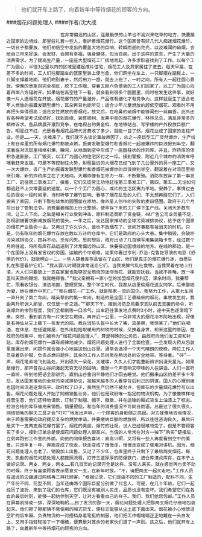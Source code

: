 > 他们就开车上路了，向着新年中等待烟花的顾客的方向。

###烟花问题处理人
####作者/沈大成

						在非常偏远的山区，连最勤快的山羊也不高兴来吃草的地方，快要接近国家的边境线，那里驻扎着一些人，看护着烟花爆竹。这个国家曾有好几代人痴迷烟花爆竹，一切日子都要放，他们相信空中发出的覆盖大地的巨响、转瞬而逝的亮光，以及难闻的硝烟，会给自己带来好运，会发财，会拥有幸福，强身健体，包治百病。出于这样的意念，产生了大量的消费需求。为了提高生产量，一座座大型烟花工厂拔地而起，许多求职者找到了工作。以每个工厂为圆心，半径3公里以内的区域里建起成片住宅，烟花工人及其家属住了进去。每天早晨，在差不多的时间，工人们往脚踏车的篮筐里装上便当盒，他们跨坐在车上，一只脚摆在踏板上，一只脚支撑着地面，他们吻别妻子，然后用力一蹬，就去上班了，一时之间，所有人一起往圆心靠拢。傍晚的景象则完全相反，脱下工作服、穿着五颜六色便装的工人们回家了，以工厂为圆心向着四面八方辐射开。如果站在高空往下一看，就会看到很多个圆圈里，同时在发生这件事，就好像一片人造烟花在开放。烟花爆竹的产量激升，产品惟有细化才有竞争力。这样就诞生了适合老年人燃放的振聋发聩型爆竹，耳朵再背也能听见；适合少年儿童燃放的超低空烟花，观看时不用再把头仰得很高；适合女性燃放的香烟花，放完后，在呛鼻的硝烟中能够闻到一丝幽香。此外还有各种希望考试成绩好、找到良缘、装修顺利、发票中奖的烟花爆竹，林林总总，满足非常多的精神诉求。各品牌展开激烈竞争，在电视台的黄金档、在地铁站台、写字楼的户外投放巨额广告。明星红不红，光是看看烟花品牌代言费收了多少，就能一目了然。烟花业成了国家的支柱产业。但是……一天，灾难来了。我们就不去谈论事故原因了，总之一座巨型工厂突然爆炸，生产线上和仓库里的所有烟花爆竹都被点燃，振聋发聩型爆竹和香烟花一起被爆炸的巨浪掀到半空，翻滚着在对流层里相继引爆，瞬间，从地面到空中形成了一座圆柱状的炸药库。并且，炸药库的体积急速膨胀。工厂毁灭，以工厂为圆心的住宅区付之一炬。接到警报，附近几个城市的消防车呼啸着赶来支援。可是不等控制住火势，射程最远的大烟花已经飞到了几公里外的另一座工厂。又一次大爆炸，该厂生产的振聋发聩型爆竹和香烟花被爆炸的巨浪掀到半空，翻滚着在对流层里相继引爆，新的炸药库立在了天地间。大爆炸像有生命力一样，不断繁殖。消防车放弃了第一事发工厂，赶往第二事发工厂，接着，它们又徒劳无功地赶往第三事发工厂，第四，第五……无论如何都追赶不上灾难蔓延的速度。以一个个工厂为圆心，成片的生活区夷为平地。安静了。事情过去后的很长一段时间里，当时听够了爆竹巨响、看够了烟花乱坠的人们，不太想再碰它们了。人们搬离了家园，只剩下那些烧焦的圆圈留在原地，像外星人创作的失败的麦田怪圈。政府于几个月后出台了管制法令。消费量萎缩加上行业整顿，使幸存下来的工厂停下生产线，关闭大多数车间，让工人下岗。之后是相关行业受到冲击，原料制造商断了资金链，4A广告公司业务量不足，影视剧被要求删减放烟花的镜头。一年之后，发达国家推动的全球污染减排协议，给予这个国家的烟花产业致命一击。又再过了许久许久，谁也不放烟花了。世间万事都有被消灭的时机。只是，仍有陈年的烟花爆竹存放在数以万计的仓库中，它们是政府的心头大患。集中销毁，会破坏污染减排协议，按兵不动，恐有闪失。思前想后，政府出动了几百辆军用集装箱卡车，经过数个月的往返，将所有库存品运送到了非常偏远的山区，快要接近国境线的地方。在线的那边，是一个在国际上没有发言权的穷国。运输的个中艰难，如果你看过亨利-乔治·克鲁佐导演的电影《恐惧的代价》，就能明白一二。一些人随着库存品留在了山区，他们是真正的烟花爆竹迷，自愿驻扎在那里看护它们。“我从婴儿时期就非常迷恋它们。当我发脾气乱吐食物，当我哭着在地上打滚，大人们只要放上一支在家里也能够安全燃烧的迷你烟花，就能安抚我。当我不肯睡，放一串盖叫天款的鞭炮，我就睡得香。”“我父亲拥有一家小型的加盟烟花便利店，课余时间，我要帮忙，照看收银台，清洁地面，整理货架。整个学生时代，我都从店里偷烟花送女同学。后来娶她为妻，她在爆炸中死亡。”“我在烟花一厂工作，就是那家一流的国企。我努力工作，从第七车间一直升到了第二车间。精英辈出的第一车间，制造的是全国工艺最精细的烟花，事故发生前，我距离升职调入那里，仅仅是一步之遥。”“那天下午，接到消防总局要求支队前去支援的命令，听说爆炸的惨烈程度，我们全都倒吸一口冷气。出车赶往事发地点费时3小时，途中天色逐渐暗下来。突然，看到前方有一片天空在燃烧，再开近一公里，一朵非常大的烟花冷不防地出现，好像是有神仙从天上撒下一张发光的网。我在消防头盔中长大了嘴，真美啊，我惊呆了。”他们在喝酒、在休息、在搭建房屋、在外出捡拾取暖用的树枝的时候，交换着身世，和来这里的原因。在政府的档案中，他们被称为“烟花问题处理人”，算是特殊的公务员，由政府向他们发工资和补贴。库存的烟花爆竹一直有规律地减少。烟花问题处理人进行了全面检查，一旦发现火药从包装里面漏出来，问题件就会被小心地运送到山谷里。通常会选择一个天气晴朗的夜晚，两位工作人员穿着防护服，负责点燃问题件，其余的工作人员则聚在稍远处的安全地带。等待着。“砰”一声，烟花笔直地飞到高处，开出硕大一朵花，太璀璨，久久人们才能重新辨识出漫天星光。如果是爆竹，那声音在山谷间激起无穷无尽的回响，像是一个声音响又啰嗦的人在讲话，人们一直听一直听，听到他把话全部讲完，直到山谷重归平静他们才回去睡觉。他们搬来山区的差不多十年后，发达国家推动的全球污染减排协议，被越来越多的人看穿背后利己的阴谋，国人的心理创痛也因时间流逝逐渐抚平。政府松了口子，虽然生产仍然不被允许，但库存的少量烟花爆竹可以出售。烟花问题处理人开始了网络销售业务，他们也是政府唯一指定的物流机构。为了像像样样地经营生意，他们还特地请款，订制了制服、帽子、徽章，并在运输的厢式货车上油漆上了标志。检测合格的库存被用来销售。销量很低，和当年的消费盛况不可同日而语。总是过了很久很久，网络销售的聊天工具才会“叮叮”地发出声响，一个顾客的身影随之亮起。对方犹豫地咨询情况，由于顾客需要向政府提交复杂的燃放申请，并要缴纳巨额的燃放税，所以往往咨询良久，最后只是买下一支两支烟花爆竹罢了。烟花的美丽，爆竹的壮观，世人已经很难领受了。但是不管顾客买了多少，接到订单总是使烟花问题处理人很高兴。当值的人常常在对方一按下“购买”链接后，立刻奔跑到工作室的外面，向他的同伴报告喜讯：真高兴啊，又将有一些人再度看到空中的美景。只是年复一年，奔跑变成了快走，快走变成了慢慢走，慢慢走变成了使用对讲机。因为，烟花问题处理人也老了。销毁加上出售，又过了不少年，仓库里终于只剩下了最后两支烟花。每天，执勤的烟花问题处理人都按照流程，打开三道厚厚的防爆铁门，进仓库清点库存，在本子上做好记录。两支，两支，两支……有几百页的记录完全是这样。没有人来买。就在感觉再也卖不动的时候，终于有富豪顾客表示愿意买一支，在新年时放。“不，请把两支一起买走吧。”工作人员在遥远的边疆通过网络再三拜托顾客。“根据记录，它们是由不同的工厂制造的，配料不同，生产年份不同，花型不同，当年还由两个国际巨星分别做了代言人。可是，在几十年前，它们一起经历了波折，来到了我们的仓库，它们既没有被别人买走，品质也没有变坏。我们希望它们在各自的最后时刻，能够一起结伴到天空，让对方看看自己的样子。我们，我们给您包邮。”工作人员在屏幕前排成一排，深深地鞠躬……到了发货的那一天，烟花问题处理人把那两支烟花仔细地包装起来。他们擦了擦那辆不常使用的厢式货车，使标志能够从尘土底下露出来。烟花被小心地放进空旷的后车厢。负责物流的一对搭档身着笔挺的制服，他们把工作帽端端正正地戴在一头白发上，又用手指轻轻按了一下帽檐，便算是对其余的老家伙们道了一声别。这之后，他们就开车上路了，向着新年中等待烟花的顾客的方向。			  		